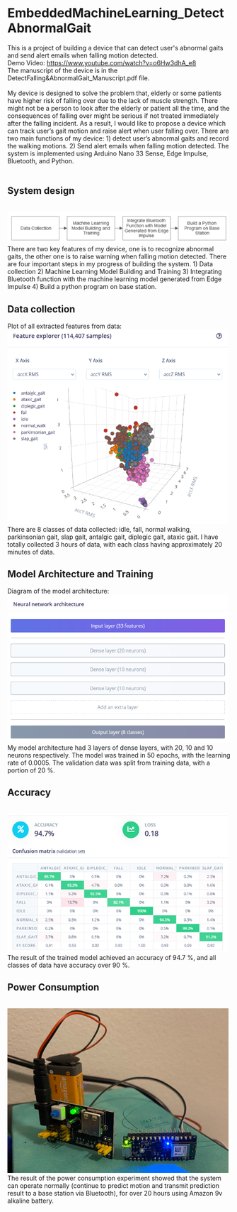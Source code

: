 # EmbeddedMachineLearning_DetectAbnormalGait
 This is a project of building a device that can detect user's abnormal gaits and send alert emails when falling motion detected.
<br />
 Demo Video: https://www.youtube.com/watch?v=o6Hw3dhA_e8
 <br />
 The manuscript of the device is in the DetectFalling&AbnormalGait_Manuscript.pdf file.
<br /><br />
My device is designed to solve the problem that, elderly or some patients have higher risk of falling over due to the lack of muscle strength. There might not be a person to look after the elderly or
patient all the time, and the consequences of falling over might be serious if not treated immediately after the falling incident. As a result, I would like to propose a device which can track user’s gait
motion and raise alert when user falling over. There are two main functions of my device: 1) detect user’s abnormal gaits and record the walking motions. 2) Send alert emails when falling motion
detected. The system is implemented using Arduino Nano 33 Sense, Edge Impulse, Bluetooth, and Python.
<br /><br />
<h2>System design</h2>
<br />
<img src="images/diagram.png" width="500px">
<br />
There are two key features of my device, one is to recognize abnormal
gaits, the other one is to raise warning when falling motion
detected. There are four important steps in my progress of building
the system. 1) Data collection 2) Machine Learning Model Building
and Training 3) Integrating Bluetooth function with the machine
learning model generated from Edge Impulse 4) Build a python
program on base station.
<br />
<h2>Data collection</h2>
Plot of all extracted features from data:
<br />
<img src="images/data feature.png" width="500px">
<br />
There are 8 classes of data collected: idle, fall, normal walking,
parkinsonian gait, slap gait, antalgic gait, diplegic gait, ataxic gait.
I have totally collected 3 hours of data, with each class having
approximately 20 minutes of data.
<h2>Model Architecture and Training</h2>
Diagram of the model architecture:
<br />
<img src="images/model architecture.png" width="500px">
<br />
My model architecture had
3 layers of dense layers, with 20, 10 and 10 neurons respectively.
The model was trained in 50 epochs, with the learning rate of 0.0005.
The validation data was split from training data, with a portion
of 20 %.
<br />
<h2>Accuracy</h2>
<br />
<img src="images/train result.png" width="500px">
<br />
The result of the trained model achieved an accuracy of
94.7 %, and all classes of data have accuracy over 90 %.
<br />
<h2>Power Consumption</h2>
<br />
<img src="images/pwr consumption.png" width="500px">
<br />
The result of the power consumption experiment showed that the system can operate
normally (continue to predict motion and transmit prediction result
to a base station via Bluetooth), for over 20 hours using
Amazon 9v alkaline battery.
